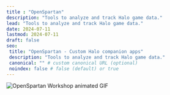 ```yaml
---
title : "OpenSpartan"
description: "Tools to analyze and track Halo game data."
lead: "Tools to analyze and track Halo game data."
date: 2024-07-11
lastmod: 2024-07-11
draft: false
seo:
 title: "OpenSpartan - Custom Halo companion apps"
 description: "Tools to analyze and track Halo game data."
 canonical: "" # custom canonical URL (optional)
 noindex: false # false (default) or true
---
```


![OpenSpartan Workshop animated GIF](images/landing-header.gif)
